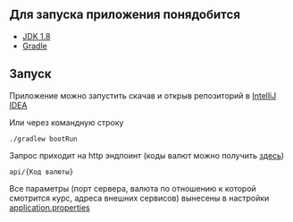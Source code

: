 ## Для запуска приложения понядобится 
- [JDK 1.8](http://www.oracle.com/technetwork/java/javase/downloads/jdk8-downloads-2133151.html)
- [Gradle](https://gradle.org/)

## Запуск

Приложение можно запустить скачав и открыв репозиторий в [IntelliJ IDEA](https://www.jetbrains.com/ru-ru/idea/) 

Или через командную строку
```shell
./gradlew bootRun
```

Запрос приходит на http эндпоинт (коды валют можно получить [здесь](https://openexchangerates.org/api/currencies.json))
```
api/{Код валюты}
```

Все параметры (порт сервера, валюта по отношению к которой смотрится курс, адреса внешних сервисов) вынесены в настройки [application.properties](https://github.com/crxvm/rate/blob/master/src/main/resources/application.properties)
